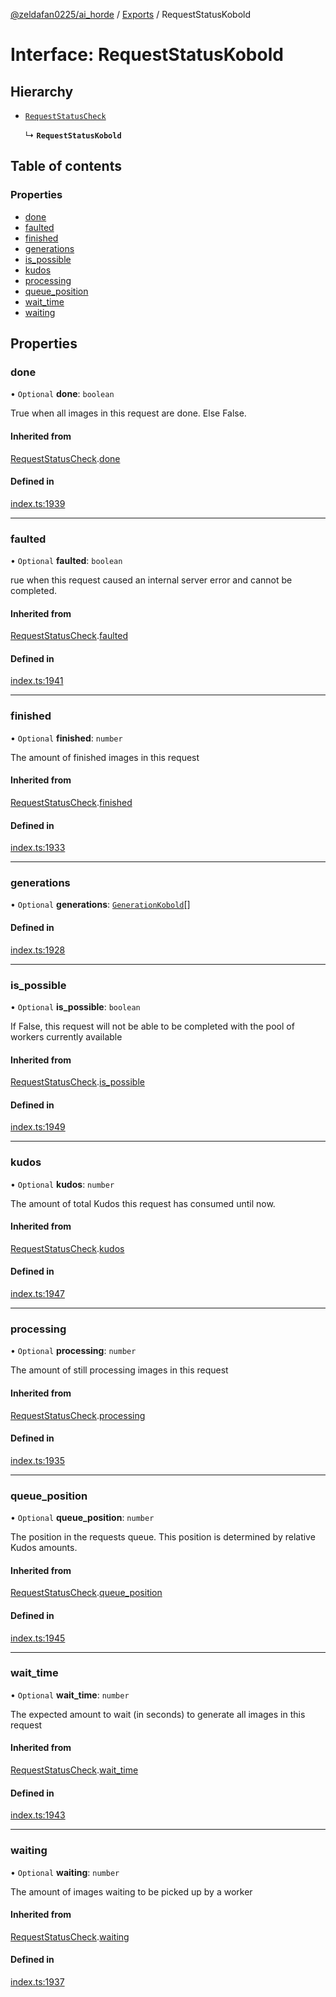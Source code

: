 [@zeldafan0225/ai_horde](../README.md) / [Exports](../modules.md) / RequestStatusKobold

# Interface: RequestStatusKobold

## Hierarchy

- [`RequestStatusCheck`](RequestStatusCheck.md)

  ↳ **`RequestStatusKobold`**

## Table of contents

### Properties

- [done](RequestStatusKobold.md#done)
- [faulted](RequestStatusKobold.md#faulted)
- [finished](RequestStatusKobold.md#finished)
- [generations](RequestStatusKobold.md#generations)
- [is\_possible](RequestStatusKobold.md#is_possible)
- [kudos](RequestStatusKobold.md#kudos)
- [processing](RequestStatusKobold.md#processing)
- [queue\_position](RequestStatusKobold.md#queue_position)
- [wait\_time](RequestStatusKobold.md#wait_time)
- [waiting](RequestStatusKobold.md#waiting)

## Properties

### done

• `Optional` **done**: `boolean`

True when all images in this request are done. Else False.

#### Inherited from

[RequestStatusCheck](RequestStatusCheck.md).[done](RequestStatusCheck.md#done)

#### Defined in

[index.ts:1939](https://github.com/ZeldaFan0225/ai_horde/blob/9b3ae88/index.ts#L1939)

___

### faulted

• `Optional` **faulted**: `boolean`

rue when this request caused an internal server error and cannot be completed.

#### Inherited from

[RequestStatusCheck](RequestStatusCheck.md).[faulted](RequestStatusCheck.md#faulted)

#### Defined in

[index.ts:1941](https://github.com/ZeldaFan0225/ai_horde/blob/9b3ae88/index.ts#L1941)

___

### finished

• `Optional` **finished**: `number`

The amount of finished images in this request

#### Inherited from

[RequestStatusCheck](RequestStatusCheck.md).[finished](RequestStatusCheck.md#finished)

#### Defined in

[index.ts:1933](https://github.com/ZeldaFan0225/ai_horde/blob/9b3ae88/index.ts#L1933)

___

### generations

• `Optional` **generations**: [`GenerationKobold`](GenerationKobold.md)[]

#### Defined in

[index.ts:1928](https://github.com/ZeldaFan0225/ai_horde/blob/9b3ae88/index.ts#L1928)

___

### is\_possible

• `Optional` **is\_possible**: `boolean`

If False, this request will not be able to be completed with the pool of workers currently available

#### Inherited from

[RequestStatusCheck](RequestStatusCheck.md).[is_possible](RequestStatusCheck.md#is_possible)

#### Defined in

[index.ts:1949](https://github.com/ZeldaFan0225/ai_horde/blob/9b3ae88/index.ts#L1949)

___

### kudos

• `Optional` **kudos**: `number`

The amount of total Kudos this request has consumed until now.

#### Inherited from

[RequestStatusCheck](RequestStatusCheck.md).[kudos](RequestStatusCheck.md#kudos)

#### Defined in

[index.ts:1947](https://github.com/ZeldaFan0225/ai_horde/blob/9b3ae88/index.ts#L1947)

___

### processing

• `Optional` **processing**: `number`

The amount of still processing images in this request

#### Inherited from

[RequestStatusCheck](RequestStatusCheck.md).[processing](RequestStatusCheck.md#processing)

#### Defined in

[index.ts:1935](https://github.com/ZeldaFan0225/ai_horde/blob/9b3ae88/index.ts#L1935)

___

### queue\_position

• `Optional` **queue\_position**: `number`

The position in the requests queue. This position is determined by relative Kudos amounts.

#### Inherited from

[RequestStatusCheck](RequestStatusCheck.md).[queue_position](RequestStatusCheck.md#queue_position)

#### Defined in

[index.ts:1945](https://github.com/ZeldaFan0225/ai_horde/blob/9b3ae88/index.ts#L1945)

___

### wait\_time

• `Optional` **wait\_time**: `number`

The expected amount to wait (in seconds) to generate all images in this request

#### Inherited from

[RequestStatusCheck](RequestStatusCheck.md).[wait_time](RequestStatusCheck.md#wait_time)

#### Defined in

[index.ts:1943](https://github.com/ZeldaFan0225/ai_horde/blob/9b3ae88/index.ts#L1943)

___

### waiting

• `Optional` **waiting**: `number`

The amount of images waiting to be picked up by a worker

#### Inherited from

[RequestStatusCheck](RequestStatusCheck.md).[waiting](RequestStatusCheck.md#waiting)

#### Defined in

[index.ts:1937](https://github.com/ZeldaFan0225/ai_horde/blob/9b3ae88/index.ts#L1937)
